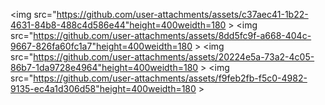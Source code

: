 <p>
  
  <img src="https://github.com/user-attachments/assets/c37aec41-1b22-4631-84b8-488c4d586e44"height=400weidth=180 >
  <img src="https://github.com/user-attachments/assets/8dd5fc9f-a668-404c-9667-826fa60fc1a7"height=400weidth=180 >
  <img src="https://github.com/user-attachments/assets/20224e5a-73a2-4c05-86b7-1da9728e4964"height=400weidth=180 >
  <img src="https://github.com/user-attachments/assets/f9feb2fb-f5c0-4982-9135-ec4a1d306d58"height=400weidth=180 >
  
</p>
